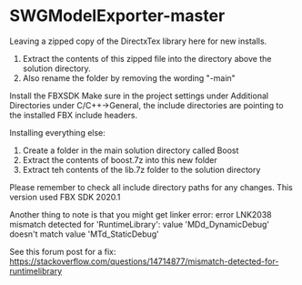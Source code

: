# SWGModelExporter-master

Leaving a zipped copy of the DirectxTex library here for new installs.
1) Extract the contents of this zipped file into the directory above the solution directory.
2) Also rename the folder by removing the wording "-main"

Install the FBXSDK
Make sure in the project settings under Additional Directories under C/C++->General, the include directories are pointing to the installed FBX include headers.

Installing everything else:
1) Create a folder in the main solution directory called Boost
2) Extract the contents of boost.7z into this new folder
3) Extract teh contents of the lib.7z folder to the solution directory

Please remember to check all include directory paths for any changes. This version used FBX SDK 2020.1

Another thing to note is that you might get linker error: 
error LNK2038 mismatch detected for 'RuntimeLibrary': value 'MDd_DynamicDebug' doesn't match value 'MTd_StaticDebug'

See this forum post for a fix:
https://stackoverflow.com/questions/14714877/mismatch-detected-for-runtimelibrary

 